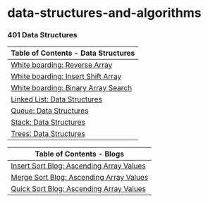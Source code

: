 # data-structures-and-algorithms

### 401 Data Structures

| Table of Contents - Data Structures                                                                   |
|-------------------------------------------------------------------------------------------------------|
| [White boarding: Reverse Array](./lib/src/main/java/codechallenges/reversedArray/README.md)           |
| [White boarding: Insert Shift Array](./lib/src/main/java/codechallenges/insertArray/README.md)        |
| [White boarding: Binary Array Search](./lib/src/main/java/codechallenges/arrayBinarySearch/README.md) |
| [Linked List: Data Structures](./lib/src/main/java/datastructures/linkedlist/README.md)               |
| [Queue: Data Structures](./lib/src/main/java/datastructures/queue/ReadMe.md)                          |
| [Stack: Data Structures](./lib/src/main/java/datastructures/stack/ReadMe.md)                          |
| [Trees: Data Structures](./lib/src/main/java/datastructures/trees/ReadMe.md)                          |

| Table of Contents - Blogs                                                                                 |
|-----------------------------------------------------------------------------------------------------------|
| [Insert Sort Blog: Ascending Array Values](./lib/src/main/java/codechallenges/blogs/insertionsortblog.md) |
| [Merge Sort Blog: Ascending Array Values](./lib/src/main/java/codechallenges/blogs/mergesortblog.md)      |
| [Quick Sort Blog: Ascending Array Values](./lib/src/main/java/codechallenges/blogs/quicksortblog.md)      |
